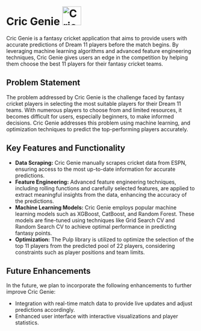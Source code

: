 # Cric Genie <img src="https://t3.ftcdn.net/jpg/01/64/41/82/240_F_164418285_MLesgG4Ybzd3kmvY7FiS3gWMJonYvsf8.jpg" alt="Cricket Logo" width="50" height="50"/>
Cric Genie is a fantasy cricket application that aims to provide users with accurate predictions of Dream 11 players before the match begins. By leveraging machine learning algorithms and advanced feature engineering techniques, Cric Genie gives users an edge in the competition by helping them choose the best 11 players for their fantasy cricket teams.

## Problem Statement
The problem addressed by Cric Genie is the challenge faced by fantasy cricket players in selecting the most suitable players for their Dream 11 teams. With numerous players to choose from and limited resources, it becomes difficult for users, especially beginners, to make informed decisions. Cric Genie addresses this problem using machine learning, and optimization techniques to predict the top-performing players accurately.

## Key Features and Functionality
- **Data Scraping:** Cric Genie manually scrapes cricket data from ESPN, ensuring access to the most up-to-date information for accurate predictions.
- **Feature Engineering:** Advanced feature engineering techniques, including rolling functions and carefully selected features, are applied to extract meaningful insights from the data, enhancing the accuracy of the predictions.
- **Machine Learning Models:** Cric Genie employs popular machine learning models such as XGBoost, CatBoost, and Random Forest. These models are fine-tuned using techniques like Grid Search CV and Random Search CV to achieve optimal performance in predicting fantasy points.
- **Optimization:** The Pulp library is utilized to optimize the selection of the top 11 players from the predicted pool of 22 players, considering constraints such as player positions and team limits.

## Future Enhancements
In the future, we plan to incorporate the following enhancements to further improve Cric Genie:

- Integration with real-time match data to provide live updates and adjust predictions accordingly.
- Enhanced user interface with interactive visualizations and player statistics.
